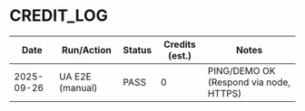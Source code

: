 # CREDIT_LOG

| Date       | Run/Action       | Status | Credits (est.) | Notes                                |
|------------|------------------|--------|----------------|--------------------------------------|
| 2025-09-26 | UA E2E (manual)  | PASS   | 0              | PING/DEMO OK (Respond via node, HTTPS) |
